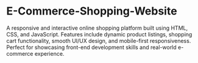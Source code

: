# E-Commerce-Shopping-Website
A responsive and interactive online shopping platform built using HTML, CSS, and JavaScript. Features include dynamic product listings, shopping cart functionality, smooth UI/UX design, and mobile-first responsiveness. Perfect for showcasing front-end development skills and real-world e-commerce experience.

